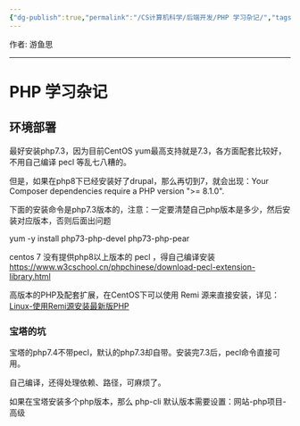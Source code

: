 ```yaml
---
{"dg-publish":true,"permalink":"/CS计算机科学/后端开发/PHP 学习杂记/","tags":["PHP"],"created":"2024-04-17T15:18:09.000+08:00","updated":"2024-04-24T00:01:43.000+08:00"}
---
```



作者: 游鱼思

---
# PHP 学习杂记

## 环境部署

最好安装php7.3，因为目前CentOS yum最高支持就是7.3，各方面配套比较好，不用自己编译 pecl 等乱七八糟的。

但是，如果在php8下已经安装好了drupal，那么再切到7，就会出现：Your Composer dependencies require a PHP version ">= 8.1.0".

下面的安装命令是php7.3版本的，注意：一定要清楚自己php版本是多少，然后安装对应版本，否则后面出问题

yum -y install php73-php-devel php73-php-pear

centos 7 没有提供php8以上版本的 pecl ，得自己编译安装 https://www.w3cschool.cn/phpchinese/download-pecl-extension-library.html

高版本的PHP及配套扩展，在CentOS下可以使用 Remi 源来直接安装，详见： [Linux-使用Remi源安装最新版PHP](https://cloud.tencent.com/developer/article/2285043)

### 宝塔的坑

宝塔的php7.4不带pecl，默认的php7.3却自带。安装完7.3后，pecl命令直接可用。

自己编译，还得处理依赖、路径，可麻烦了。

如果在宝塔安装多个php版本，那么 php-cli 默认版本需要设置：网站-php项目-高级
